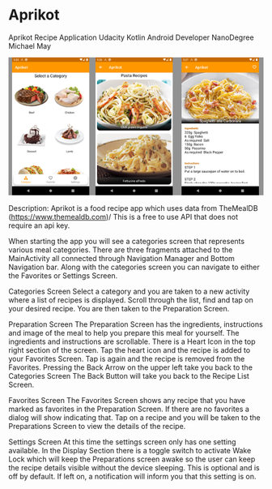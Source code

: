 # Aprikot
Aprikot
Recipe Application
Udacity Kotlin Android Developer NanoDegree
Michael May

![Image](https://github.com/maydev99/Aprikot/blob/master/aprikot_tripple_screen_shot.png)

Description:
Aprikot is a food recipe app which uses data from TheMealDB (https://www.themealdb.com)/
This is a free to use API that does not require an api key. 

When starting the app you will see a categories screen that represents various meal categories. There are three fragments attached to the MainActivity all connected through Navigation Manager and Bottom Navigation bar. Along with the categories screen you can navigate to either the Favorites or Settings Screen.

Categories Screen
Select a category and you are taken to a new activity where a list of recipes is displayed.
Scroll through the list, find  and tap on your desired recipe. You are then taken to the Preparation Screen.

Preparation Screen
The Preparation Screen has the ingredients, instructions and image of the meal to help you prepare this meal for yourself.
The ingredients and instructions are scrollable.
There is a Heart Icon in the top right section of the screen. Tap the heart icon and the recipe is added to your Favorites Screen. Tap is again and the recipe is removed from the Favorites.
Pressing the Back Arrow on the upper left take you back to the Categories Screen
The Back Button will take you back to the Recipe List Screen.

Favorites Screen
The Favorites Screen shows any recipe that you have marked as favorites in the Preparation Screen. If there are no favorites a dialog will show indicating that.
Tap on a recipe and you will be taken to the Preparations Screen to view the details of the recipe.

Settings Screen
At this time the settings screen only has one setting available.
In the Display Section there is a toggle switch to activate Wake Lock which will keep the Preparations screen awake so the user can keep the recipe details visible without the device sleeping. This is optional and is off by default. If left on, a notification will inform you that this setting is on.
